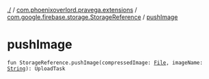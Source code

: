 [./](../../index.md) / [com.phoenixoverlord.pravega.extensions](../index.md) / [com.google.firebase.storage.StorageReference](index.md) / [pushImage](./push-image.md)

# pushImage

`fun StorageReference.pushImage(compressedImage: `[`File`](https://docs.oracle.com/javase/6/docs/api/java/io/File.html)`, imageName: `[`String`](https://kotlinlang.org/api/latest/jvm/stdlib/kotlin/-string/index.html)`): UploadTask`